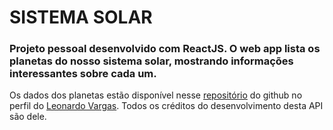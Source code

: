 # SISTEMA SOLAR

### Projeto pessoal desenvolvido com ReactJS. O web app lista os planetas do nosso sistema solar, mostrando informações interessantes sobre cada um.

Os dados dos planetas estão disponível nesse [repositório](https://github.com/LeeonardoVargas/api-solar-system) do github no perfil do [Leonardo Vargas](https://github.com/LeeonardoVargas). Todos os créditos do desenvolvimento desta API são dele.
